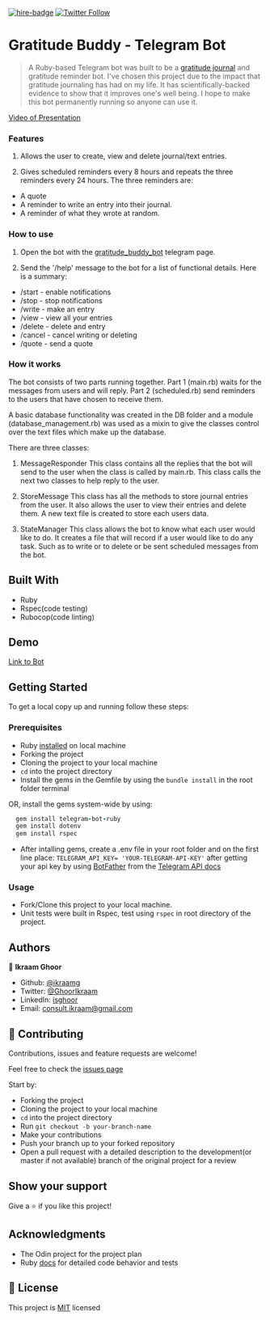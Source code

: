 [![hire-badge](https://img.shields.io/badge/Consult%20/%20Hire%20Ikraam-Click%20to%20Contact-brightgreen)](mailto:consult.ikraam@gmail.com) [![Twitter Follow](https://img.shields.io/twitter/follow/GhoorIkraam?label=Follow%20Ikraam%20on%20Twitter&style=social)](https://twitter.com/GhoorIkraam)

# Gratitude Buddy - Telegram Bot

> A Ruby-based Telegram bot was built to be a [gratitude journal](https://en.wikipedia.org/wiki/Gratitude_journal) and gratitude reminder bot. I've chosen this project due to the impact that gratitude journaling has had on my life. It has scientifically-backed evidence to show that it improves one's well being. I hope to make this bot permanently running so anyone can use it.

[Video of Presentation](https://www.loom.com/share/ac679df7d59c48bd82f977affefc8843)

### Features

1. Allows the user to create, view and delete journal/text entries.

2. Gives scheduled reminders every 8 hours and repeats the three reminders every 24 hours. The three reminders are:

- A quote
- A reminder to write an entry into their journal.
- A reminder of what they wrote at random.

### How to use

1. Open the bot with the [gratitude_buddy_bot](http://t.me/gratitude_buddy_bot) telegram page.

2. Send the '/help' message to the bot for a list of functional details. Here is a summary:

- /start - enable notifications
- /stop - stop notifications
- /write - make an entry
- /view - view all your entries
- /delete - delete and entry
- /cancel - cancel writing or deleting
- /quote - send a quote

### How it works

The bot consists of two parts running together.
Part 1 (main.rb) waits for the messages from users and will reply.
Part 2 (scheduled.rb) send reminders to the users that have chosen to receive them.

A basic database functionality was created in the DB folder and a module (database_management.rb) was used as a mixin to give the classes control over the text files which make up the database.

There are three classes:

1. MessageResponder
This class contains all the replies that the bot will send to the user when the class is called by main.rb. This class calls the next two classes to help reply to the user.

2. StoreMessage
This class has all the methods to store journal entries from the user. It also allows the user to view their entries and delete them. A new text file is created to store each users data.

3. StateManager
This class allows the bot to know what each user would like to do. It creates a file that will record if a user would like to do any task. Such as to write or to delete or be sent scheduled messages from the bot.

## Built With

- Ruby
- Rspec(code testing)
- Rubocop(code linting)

## Demo

[Link to Bot](http://t.me/gratitude_buddy_bot)

## Getting Started

To get a local copy up and running follow these steps:

### Prerequisites

- Ruby [installed](https://www.ruby-lang.org/en/documentation/installation/) on local machine
- Forking the project
- Cloning the project to your local machine
- `cd` into the project directory
- Install the gems in the Gemfile by using the ```bundle install``` in the root folder terminal

OR, install the gems system-wide by using:

``` Ruby
  gem install telegram-bot-ruby
  gem install dotenv
  gem install rspec
```

- After intalling gems, create a .env file in your root folder and on the first line place:
```TELEGRAM_API_KEY= 'YOUR-TELEGRAM-API-KEY'```
after getting your api key by using [BotFather](https://core.telegram.org/bots) from the [Telegram API docs](https://core.telegram.org/bots)

### Usage

- Fork/Clone this project to your local machine.
- Unit tests were built in Rspec, test using ```rspec``` in root directory of the project.

## Authors

👤 **Ikraam Ghoor**

- Github: [@ikraamg](https://github.com/ikraamg)
- Twitter: [@GhoorIkraam](https://twitter.com/GhoorIkraam)
- LinkedIn: [isghoor](https://linkedin.com/isghoor)
- Email: [consult.ikraam@gmail.com](mailto:consult.ikraam@gmail.com)

## 🤝 Contributing

Contributions, issues and feature requests are welcome!

Feel free to check the [issues page](https://github.com/ikraamg/Enumerable-Methods/issues)

Start by:

- Forking the project
- Cloning the project to your local machine
- `cd` into the project directory
- Run `git checkout -b your-branch-name`
- Make your contributions
- Push your branch up to your forked repository
- Open a pull request with a detailed description to the development(or master if not available) branch of the original project for a review

## Show your support

Give a ⭐️ if you like this project!

## Acknowledgments

- The Odin project for the project plan
- Ruby [docs](https://ruby-doc.org/core-2.6.5/Enumerable.html) for detailed code behavior and tests

## 📝 License

This project is [MIT](LICENSE) licensed
